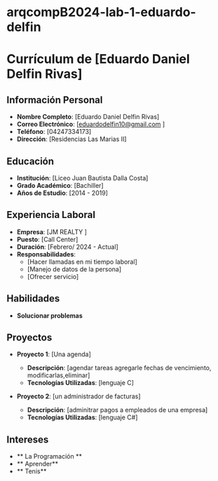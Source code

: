 # arqcompB2024-lab-1-eduardo-delfin
# Currículum de [Eduardo Daniel Delfin Rivas]

## Información Personal
- **Nombre Completo**: [Eduardo Daniel Delfin Rivas]
- **Correo Electrónico**: [eduardodelfin10@gmail.com ]
- **Teléfono**: [04247334173]
- **Dirección**: [Residencias Las Marias II]

## Educación
- **Institución**: [Liceo Juan Bautista Dalla Costa]
- **Grado Académico**: [Bachiller]
- **Años de Estudio**: [2014 - 2019]

## Experiencia Laboral
- **Empresa**: [JM REALTY ]
- **Puesto**: [Call Center]
- **Duración**: [Febrero/ 2024 - Actual]
- **Responsabilidades**:
  - [Hacer llamadas en mi tiempo laboral]
  - [Manejo de datos de la persona]
  - [Ofrecer servicio]

## Habilidades
- **Solucionar problemas**

## Proyectos
- **Proyecto 1**: [Una agenda]
  - **Descripción**: [agendar tareas agregarle fechas de vencimiento, modificarlas,eliminar]
  - **Tecnologías Utilizadas**: [lenguaje C]

- **Proyecto 2**: [un administrador de facturas]
  - **Descripción**: [adminitrar pagos a empleados de una empresa]
  - **Tecnologías Utilizadas**: [lenguaje C#]

## Intereses
- ** La Programación **
- ** Aprender**
- ** Tenis**
